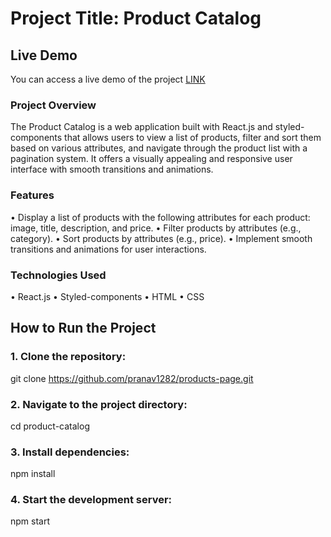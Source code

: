 # Project Title: Product Catalog

## Live Demo
You can access a live demo of the project  [LINK](https://pranav1282.github.io/products-page/)

### Project Overview
The Product Catalog is a web application built with React.js and styled-components that allows users to view a list of products, filter and sort them based on various attributes, and navigate through the product list with a pagination system. It offers a visually appealing and responsive user interface with smooth transitions and animations.

### Features
• Display a list of products with the following attributes for each product: image, title, description, and price.
• Filter products by attributes (e.g., category).
• Sort products by attributes (e.g., price).
• Implement smooth transitions and animations for user interactions.

### Technologies Used
• React.js
• Styled-components
• HTML
• CSS

## How to Run the Project

### 1. Clone the repository:
git clone https://github.com/pranav1282/products-page.git
### 2. Navigate to the project directory:
cd product-catalog
### 3. Install dependencies:
npm install
### 4. Start the development server:
npm start
